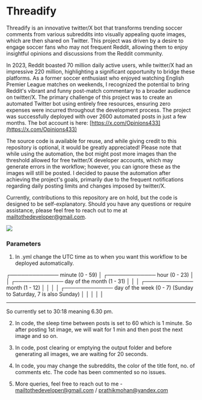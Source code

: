 # Threadify
Threadify is an innovative twitter/X bot that transforms trending soccer comments from various subreddits into visually appealing quote images, which are then shared on Twitter. This project was driven by a desire to engage soccer fans who may not frequent Reddit, allowing them to enjoy insightful opinions and discussions from the Reddit community.

In 2023, Reddit boasted 70 million daily active users, while twitter/X had an impressive 220 million, highlighting a significant opportunity to bridge these platforms. As a former soccer enthusiast who enjoyed watching English Premier League matches on weekends, I recognized the potential to bring Reddit's vibrant and funny post-match commentary to a broader audience on twitter/X. The primary challenge of this project was to create an automated Twitter bot using entirely free resources, ensuring zero expenses were incurred throughout the development process. The project was successfully deployed with over 2600 automated posts in just a few months. The bot account is here: [https://x.com/Opinions433](https://x.com/Opinions433)

The source code is available for reuse, and while giving credit to this repository is optional, it would be greatly appreciated! Please note that while using the automation, the bot might post more images than the threshold allowed for free twitter/X developer accounts, which may generate errors in the workflow; however, you can ignore these as the images will still be posted. I decided to pause the automation after achieving the project's goals, primarily due to the frequent notifications regarding daily posting limits and changes imposed by twitter/X.

Currently, contributions to this repository are on hold, but the code is designed to be self-explanatory. Should you have any questions or require assistance, please feel free to reach out to me at mailtothedeveloper@gmail.com.

![](https://raw.githubusercontent.com/pratmo/Threadify/blob/main/Sample.png)

### Parameters
1. In .yml change the UTC time as to when you want this workflow to be deployed automatically.

┌───────────── minute (0 - 59)
│ ┌───────────── hour (0 - 23)
│ │ ┌───────────── day of the month (1 - 31)
│ │ │ ┌───────────── month (1 - 12)
│ │ │ │ ┌───────────── day of the week (0 - 7) (Sunday to Saturday, 7 is also Sunday)
│ │ │ │ │
* * * * *

So currently set to 30:18 meaning 6.30 pm.

2. In code, the sleep time between posts is set to 60 which is 1 minute. So after posting 1st image, we will wait for 1 min and then post the next image and so on.

3. In code, post clearing or emptying the output folder and before generating all images, we are waiting for 20 seconds.

4. In code, you may change the subreddits, the color of the title font, no. of comments etc. The code has been commented so no issues.

5. More queries, feel free to reach out to me - mailtothedeveloper@gmail.com / prathikmohan@yandex.com

